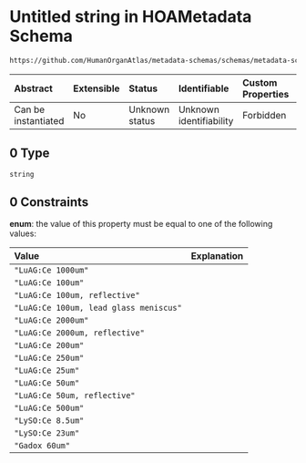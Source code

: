 # Untitled string in HOAMetadata Schema

```txt
https://github.com/HumanOrganAtlas/metadata-schemas/schemas/metadata-schemas.json#/$defs/ScanMetadata/properties/scintillator/anyOf/0
```



| Abstract            | Extensible | Status         | Identifiable            | Custom Properties | Additional Properties | Access Restrictions | Defined In                                                                   |
| :------------------ | :--------- | :------------- | :---------------------- | :---------------- | :-------------------- | :------------------ | :--------------------------------------------------------------------------- |
| Can be instantiated | No         | Unknown status | Unknown identifiability | Forbidden         | Allowed               | none                | [metadata-schema.json\*](../out/metadata-schema.json "open original schema") |

## 0 Type

`string`

## 0 Constraints

**enum**: the value of this property must be equal to one of the following values:

| Value                                  | Explanation |
| :------------------------------------- | :---------- |
| `"LuAG:Ce 1000um"`                     |             |
| `"LuAG:Ce 100um"`                      |             |
| `"LuAG:Ce 100um, reflective"`          |             |
| `"LuAG:Ce 100um, lead glass meniscus"` |             |
| `"LuAG:Ce 2000um"`                     |             |
| `"LuAG:Ce 2000um, reflective"`         |             |
| `"LuAG:Ce 200um"`                      |             |
| `"LuAG:Ce 250um"`                      |             |
| `"LuAG:Ce 25um"`                       |             |
| `"LuAG:Ce 50um"`                       |             |
| `"LuAG:Ce 50um, reflective"`           |             |
| `"LuAG:Ce 500um"`                      |             |
| `"LySO:Ce 8.5um"`                      |             |
| `"LySO:Ce 23um"`                       |             |
| `"Gadox 60um"`                         |             |
